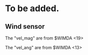 # To be added.

## Wind sensor
The "vel_mag" are from $WIMDA <19>

The "vel_ang" are from $WIMDA <13>